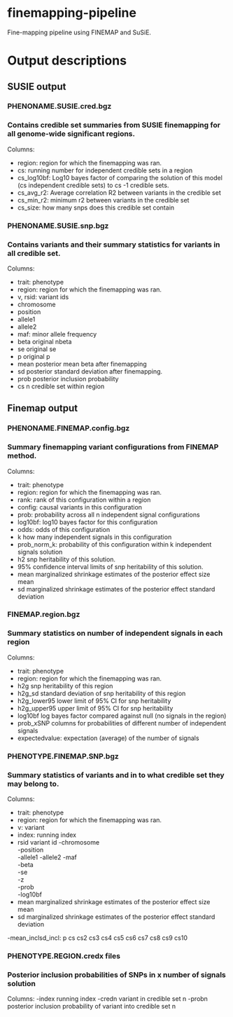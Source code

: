 # finemapping-pipeline

Fine-mapping pipeline using FINEMAP and SuSiE.


# Output descriptions

## SUSIE output

### PHENONAME.SUSIE.cred.bgz
### Contains credible set summaries from SUSIE finemapping for all genome-wide significant regions.

Columns:
- region:  region for which the finemapping was ran. 
- cs: running number for independent credible sets in a region
- cs_log10bf: Log10 bayes factor of comparing the solution of this model (cs  independent credible sets) to cs -1 credible sets.
- cs_avg_r2: Average correlation R2 between variants in the credible set
- cs_min_r2: minimum r2  between variants in the credible set
- cs_size: how many snps does this credible set contain

### PHENONAME.SUSIE.snp.bgz
### Contains variants and their summary statistics for variants in all credible set.

Columns:
- trait: phenotype
- region:  region for which the finemapping was ran.
- v, rsid: variant ids
- chromosome     
-  position        
- allele1 
- allele2 
- maf: minor allele frequency     
- beta    original nbeta 
- se      original se
- p       original p
- mean     posterior mean beta after finemapping 
- sd     posterior standard deviation after finemapping.
- prob    posterior inclusion probability
- cs n credible set within region

## Finemap output

### PHENONAME.FINEMAP.config.bgz
### Summary finemapping variant configurations from FINEMAP method.
Columns:
- trait: phenotype
- region:  region for which the finemapping was ran.
- rank: rank of this configuration within a region
- config: causal variants in this configuration
- prob: probability across all n independent signal configurations
- log10bf: log10 bayes factor for this configuration
- odds: odds of this configuration
- k how many independent signals in this configuration
- prob_norm_k: probability of this configuration within k independent signals solution
- h2 snp heritability of this solution.
- 95% confidence interval limits of snp heritability of this solution.
- mean marginalized shrinkage estimates of the posterior effect size mean
- sd marginalized shrinkage estimates of the posterior effect standard deviation 

### FINEMAP.region.bgz
### Summary statistics on number of independent signals in each region

Columns:
- trait: phenotype
- region:  region for which the finemapping was ran.
- h2g snp heritability of this region
- h2g_sd standard deviation of snp heritability of this region
- h2g_lower95 lower limit of 95% CI for snp heritability
- h2g_upper95 upper limit of 95% CI for snp heritability
- log10bf log bayes factor compared against null (no signals in the region)
- prob_xSNP columns for probabilities of different number of independent signals 
-  expectedvalue: expectation (average) of the number of signals


### PHENOTYPE.FINEMAP.SNP.bgz
### Summary statistics of variants and in to what credible set they may belong to.

Columns:
- trait: phenotype
- region:  region for which the finemapping was ran.
- v: variant
- index: running index
- rsid    variant id
-chromosome      
-position        
-allele1 
-allele2 
-maf     
-beta    
-se      
-z       
-prob    
-log10bf 
- mean marginalized shrinkage estimates of the posterior effect size mean
- sd marginalized shrinkage estimates of the posterior effect standard deviation     

-mean_inclsd_incl:
p       cs      cs2     cs3     cs4     cs5     cs6     cs7     cs8     cs9     cs10

### PHENOTYPE.REGION.credx files
### Posterior inclusion probabilities of SNPs in x number of signals solution

Columns:
-index running index 
-credn variant in credible set n
-probn posterior inclusion probability of variant into credible set n




